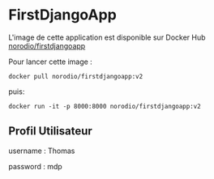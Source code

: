# FirstDjangoApp

L'image de cette application est disponible sur Docker Hub [norodio/firstdjangoapp](https://hub.docker.com/repository/docker/norodio/firstdjangoapp)

Pour lancer cette image :

`docker pull norodio/firstdjangoapp:v2`

puis:

`docker run -it -p 8000:8000 norodio/firstdjangoapp:v2`


## Profil Utilisateur

username : Thomas

password : mdp
